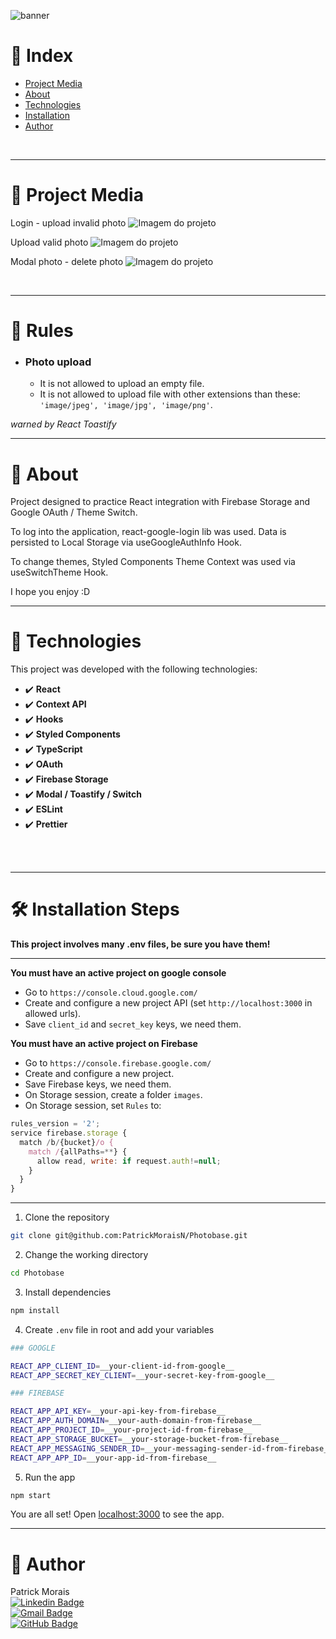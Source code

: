 ![banner](src/assets/photobase.png)
<br />

# :pushpin: Index
- [Project Media](#camera_flash-project-media)
- [About](#monocle_face-about)
- [Technologies](#rocket-technologies)
- [Installation](#hammer_and_wrench-installation-steps)
- [Author](#closed_book-author)
<br />

---

# :camera_flash: Project Media
Login - upload invalid photo
![Imagem do projeto](src/assets/gif1.gif)

Upload valid photo
![Imagem do projeto](src/assets/gif2.gif)

Modal photo - delete photo
![Imagem do projeto](src/assets/gif3.gif)

<br />

---
# :scroll: Rules

- ### Photo upload
  - It is not allowed to upload an empty file.
  - It is not allowed to upload file with other extensions than these: `'image/jpeg', 'image/jpg', 'image/png'`.

*warned by React Toastify*

---
# :monocle_face: About
Project designed to practice React integration with Firebase Storage and Google OAuth / Theme Switch.

To log into the application, react-google-login lib was used.
Data is persisted to Local Storage via useGoogleAuthInfo Hook.

To change themes, Styled Components Theme Context was used via useSwitchTheme Hook.

I hope you enjoy :D
<br />

---

# :rocket: Technologies
This project was developed with the following technologies: <br>
- :heavy_check_mark: **React**
- :heavy_check_mark: **Context API**
- :heavy_check_mark: **Hooks**
- :heavy_check_mark: **Styled Components**
- :heavy_check_mark: **TypeScript**
- :heavy_check_mark: **OAuth**
- :heavy_check_mark: **Firebase Storage**
- :heavy_check_mark: **Modal / Toastify / Switch**
- :heavy_check_mark: **ESLint**
- :heavy_check_mark: **Prettier**
<br><br>
<br />

---

# :hammer_and_wrench: Installation Steps
**This project involves many .env files, be sure you have them!**

---
**You must have an active project on google console**
  - Go to `https://console.cloud.google.com/`
  - Create and configure a new project API (set `http://localhost:3000` in allowed urls).
  - Save `client_id` and `secret_key` keys, we need them.

**You must have an active project on Firebase**
  - Go to `https://console.firebase.google.com/`
  - Create and configure a new project.
  - Save Firebase keys, we need them.
  - On Storage session, create a folder `images`.
  - On Storage session, set `Rules` to: <br>

  ```js
  rules_version = '2';
  service firebase.storage {
    match /b/{bucket}/o {
      match /{allPaths=**} {
        allow read, write: if request.auth!=null;
      }
    }
  }
```
---

1. Clone the repository

```bash
git clone git@github.com:PatrickMoraisN/Photobase.git
```

2. Change the working directory

```bash
cd Photobase
```

3. Install dependencies

```bash
npm install
```

4. Create `.env` file in root and add your variables

```bash
### GOOGLE

REACT_APP_CLIENT_ID=__your-client-id-from-google__
REACT_APP_SECRET_KEY_CLIENT=__your-secret-key-from-google__

### FIREBASE

REACT_APP_API_KEY=__your-api-key-from-firebase__
REACT_APP_AUTH_DOMAIN=__your-auth-domain-from-firebase__
REACT_APP_PROJECT_ID=__your-project-id-from-firebase__
REACT_APP_STORAGE_BUCKET=__your-storage-bucket-from-firebase__
REACT_APP_MESSAGING_SENDER_ID=__your-messaging-sender-id-from-firebase__
REACT_APP_APP_ID=__your-app-id-from-firebase__


```

5. Run the app

```bash
npm start
```

You are all set! Open [localhost:3000](http://localhost:3000/) to see the app.

---

# :closed_book: Author
Patrick Morais <br>
[![Linkedin Badge](https://img.shields.io/badge/-Linkedin-6633cc?style=flat-square&logo=Linkedin&logoColor=white&link=https://www.linkedin.com/in/patrick-morais/)](https://www.linkedin.com/in/patrick-morais/)<br>
[![Gmail Badge](https://img.shields.io/badge/-ppternunes@gmail.com-6633cc?style=flat-square&logo=Gmail&logoColor=white&link=mailto:ppternunes@gmail.com)](mailto:ppternunes@gmail.com)<br>
[![GitHub Badge](https://img.shields.io/badge/-Patrick%20Morais-6633cc?style=flat-square&logo=github&logoColor=white)](https://www.github.com/patrickmoraisn/)